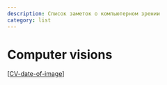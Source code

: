 ```yaml
---
description: Список заметок о компьютерном зрении
category: list
---
```

# Computer visions

[[CV-date-of-image]]

[//begin]: # "Autogenerated link references for markdown compatibility"
[CV-date-of-image]: ../notes/CV-date-of-image "Данные изображения"
[//end]: # "Autogenerated link references"